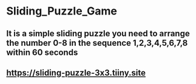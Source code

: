 # Sliding_Puzzle_Game

## It is a simple sliding puzzle you need to arrange the number 0-8 in the sequence 1,2,3,4,5,6,7,8 within 60 seconds
## https://sliding-puzzle-3x3.tiiny.site

